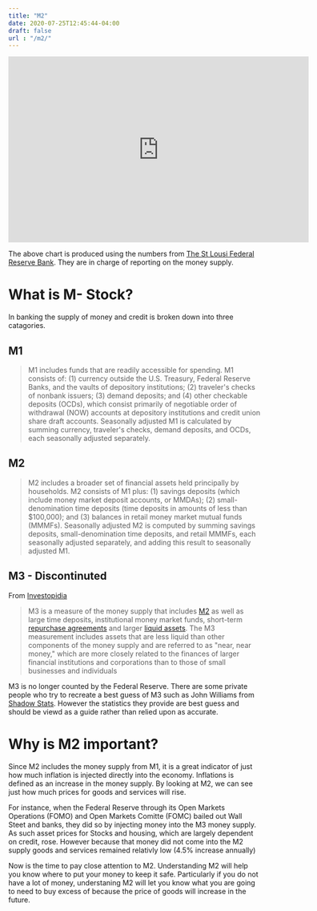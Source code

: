 ```yaml
---
title: "M2"
date: 2020-07-25T12:45:44-04:00
draft: false
url : "/m2/"
---
```





<iframe width="600" height="371" seamless frameborder="0" scrolling="no" src="https://docs.google.com/spreadsheets/d/e/2PACX-1vRtz3BgcSRmlEogQlDKzQJXGFoU37VLs-QGCSo3c00aor8wcoICns8ud7AWtuYwzy0Bynb6_nycSq_-/pubchart?oid=1404348541&amp;format=image"></iframe>

The above chart is produced using the numbers from [The St Lousi Federal Reserve Bank](https://fred.stlouisfed.org/series/M2). They are in charge of reporting on the money supply. 


# What is M- Stock?
In banking the supply of money and credit is broken down into three catagories. 

## M1 

> M1 includes funds that are readily accessible for spending. M1 consists  of: (1) currency outside the U.S. Treasury, Federal Reserve Banks, and  the vaults of depository institutions; (2) traveler's checks of nonbank  issuers; (3) demand deposits; and (4) other checkable deposits (OCDs),  which consist primarily of negotiable order of withdrawal (NOW) accounts at depository institutions and credit union share draft accounts.  Seasonally adjusted M1 is calculated by summing currency, traveler's  checks, demand deposits, and OCDs, each seasonally adjusted separately.

## M2

> M2 includes a broader set of financial assets held principally by  households. M2 consists of M1 plus: (1) savings deposits (which include  money market deposit accounts, or MMDAs); (2) small-denomination time  deposits (time deposits in amounts of less than $100,000); and (3)  balances in retail money market mutual funds (MMMFs). Seasonally  adjusted M2 is computed by summing savings deposits, small-denomination  time deposits, and retail MMMFs, each seasonally adjusted separately,  and adding this result to seasonally adjusted M1.

## M3 - Discontinuted 

From [Investopidia](https://www.investopedia.com/terms/m/m3.asp)

> M3 is a measure of the money supply that includes [M2](https://www.investopedia.com/terms/m/m2.asp) as well as large time deposits, institutional money market funds, short-term [repurchase agreements](https://www.investopedia.com/terms/r/repurchaseagreement.asp) and larger [liquid assets](https://www.investopedia.com/terms/l/liquidasset.asp). The M3 measurement includes assets that are less liquid than other  components of the money supply and are referred to as "near, near  money," which are more closely related to the finances of larger  financial institutions and corporations than to those of small  businesses and individuals

M3 is no longer counted by the Federal Reserve. There are some private people who try to recreate a best guess of M3 such as John Williams from [Shadow Stats](http://www.shadowstats.com/). However the statistics they provide are best guess and should be viewd as a guide rather than relied upon as accurate. 



# Why is M2 important?

Since M2 includes the money supply from M1, it is a great indicator of just how much inflation is injected directly into the economy. Inflations is defined as an increase in the money supply. By looking at M2, we can see just how much prices for goods and services will rise. 

For instance, when the Federal Reserve through its Open Markets Operations (FOMO) and Open Markets Comitte (FOMC) bailed out Wall Steet and banks, they did so by injecting money into the M3 money supply. As such asset prices for Stocks and housing, which are largely dependent on credit, rose. However because that money did not come into the M2 supply goods and services remained relativly low (4.5% increase annually)

Now is the time to pay close attention to M2. Understanding M2 will help you know where to put your money to keep it safe. Particularly if you do not have a lot of money, understaning M2 will let you know what you are going to need to buy excess of because the price of goods will increase in the future. 

